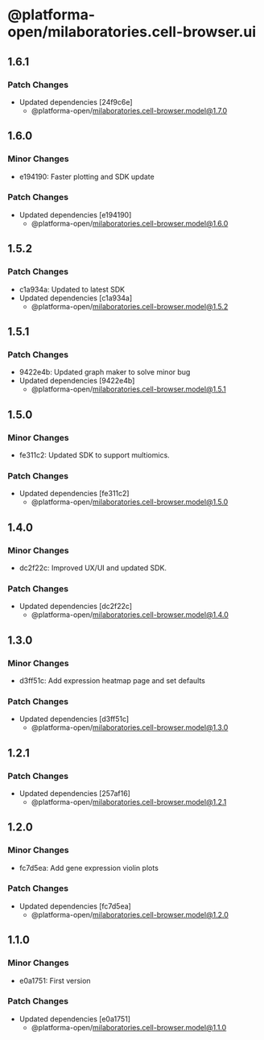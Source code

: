 # @platforma-open/milaboratories.cell-browser.ui

## 1.6.1

### Patch Changes

- Updated dependencies [24f9c6e]
  - @platforma-open/milaboratories.cell-browser.model@1.7.0

## 1.6.0

### Minor Changes

- e194190: Faster plotting and SDK update

### Patch Changes

- Updated dependencies [e194190]
  - @platforma-open/milaboratories.cell-browser.model@1.6.0

## 1.5.2

### Patch Changes

- c1a934a: Updated to latest SDK
- Updated dependencies [c1a934a]
  - @platforma-open/milaboratories.cell-browser.model@1.5.2

## 1.5.1

### Patch Changes

- 9422e4b: Updated graph maker to solve minor bug
- Updated dependencies [9422e4b]
  - @platforma-open/milaboratories.cell-browser.model@1.5.1

## 1.5.0

### Minor Changes

- fe311c2: Updated SDK to support multiomics.

### Patch Changes

- Updated dependencies [fe311c2]
  - @platforma-open/milaboratories.cell-browser.model@1.5.0

## 1.4.0

### Minor Changes

- dc2f22c: Improved UX/UI and updated SDK.

### Patch Changes

- Updated dependencies [dc2f22c]
  - @platforma-open/milaboratories.cell-browser.model@1.4.0

## 1.3.0

### Minor Changes

- d3ff51c: Add expression heatmap page and set defaults

### Patch Changes

- Updated dependencies [d3ff51c]
  - @platforma-open/milaboratories.cell-browser.model@1.3.0

## 1.2.1

### Patch Changes

- Updated dependencies [257af16]
  - @platforma-open/milaboratories.cell-browser.model@1.2.1

## 1.2.0

### Minor Changes

- fc7d5ea: Add gene expression violin plots

### Patch Changes

- Updated dependencies [fc7d5ea]
  - @platforma-open/milaboratories.cell-browser.model@1.2.0

## 1.1.0

### Minor Changes

- e0a1751: First version

### Patch Changes

- Updated dependencies [e0a1751]
  - @platforma-open/milaboratories.cell-browser.model@1.1.0
